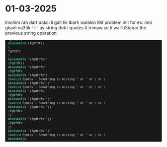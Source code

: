 # 01-03-2025

lmohim rah dart dakci li galt lik lbarh
walakin l9it problem init
for ex: mni ghadi na3tik ```'('``` as string dok l quotes ti trimaw so ti walli i3tabar the previous string operation 



![Alt text](/sceen.png)